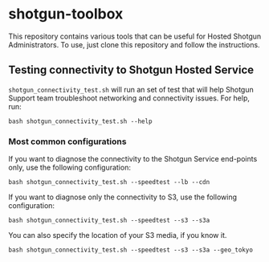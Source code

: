 # shotgun-toolbox
This repository contains various tools that can be useful for Hosted Shotgun Administrators. To use, just clone this
repository and follow the instructions.

## Testing connectivity to Shotgun Hosted Service
`shotgun_connectivity_test.sh` will run an set of test that will help Shotgun Support team troubleshoot networking
and connectivity issues. For help, run:

    bash shotgun_connectivity_test.sh --help
    
### Most common configurations
If you want to diagnose the connectivity to the Shotgun Service end-points only, use the following configuration:

    bash shotgun_connectivity_test.sh --speedtest --lb --cdn

If you want to diagnose only the connectivity to S3, use the following configuration:

    bash shotgun_connectivity_test.sh --speedtest --s3 --s3a
    
You can also specify the location of your S3 media, if you know it.

    bash shotgun_connectivity_test.sh --speedtest --s3 --s3a --geo_tokyo
    